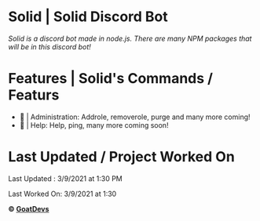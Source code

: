 # Solid | Solid Discord Bot
*Solid is a discord bot made in node.js. There are many NPM packages that will be in this discord bot!*

# Features | Solid's Commands / Featurs
 - 💈 | Administration: Addrole, removerole, purge and many more coming!
 - 💈 | Help: Help, ping, many more coming soon!


# Last Updated / Project Worked On
Last Updated : 3/9/2021 at 1:30 PM

Last Worked On: 3/9/2021 at 1:30


**© [GoatDevs](https://github.com/GoatDevs)**
